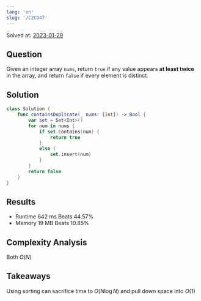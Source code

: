 ```yaml
---
lang: 'en'
slug: '/C2CD47'
---
```


Solved at: [2023-01-29](./../.././docs/journals/2023-01-29.md)

## Question

Given an integer array `nums`, return `true` if any value appears **at least twice** in the array, and return `false` if every element is distinct.

## Solution

```swift
class Solution {
    func containsDuplicate(_ nums: [Int]) -> Bool {
        var set = Set<Int>()
        for num in nums {
            if set.contains(num) {
                return true
            }
            else {
                set.insert(num)
            }
        }
        return false
    }
}
```

## Results

- Runtime 642 ms Beats 44.57%
- Memory 19 MB Beats 10.85%

## Complexity Analysis

Both $O(N)$

## Takeaways

Using sorting can sacrifice time to $O(N \log N)$ and pull down space into $O(1)$

<head>
  <html lang="en-US"/>
</head>

